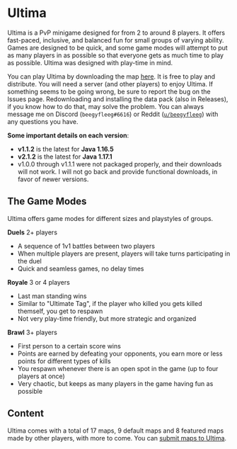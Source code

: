 # Ultima

Ultima is a PvP minigame designed for from 2 to around 8 players. It offers fast-paced, inclusive, and balanced fun for small groups of varying ability. Games are designed to be quick, and some game modes will attempt to put as many players in as possible so that everyone gets as much time to play as possible. Ultima was designed with play-time in mind.

You can play Ultima by downloading the map [here](https://github.com/beegyfleeg/ultima/releases/latest). It is free to play and distribute. You will need a server (and other players) to enjoy Ultima. If something seems to be going wrong, be sure to report the bug on the Issues page. Redownloading and installing the data pack (also in Releases), if you know how to do that, may solve the problem. You can always message me on Discord (`beegyfleeg#6616`) or Reddit ([`u/beegyfleeg`](https://www.reddit.com/user/beegyfleeg)) with any questions you have.

**Some important details on each version**:

- **v1.1.2** is the latest for **Java 1.16.5**
- **v2.1.2** is the latest for **Java 1.17.1**
- v1.0.0 through v1.1.1 were not packaged properly, and their downloads will not work. I will not go back and provide functional downloads, in favor of newer versions.

## The Game Modes

Ultima offers game modes for different sizes and playstyles of groups.

**Duels** 2+ players

- A sequence of 1v1 battles between two players
- When multiple players are present, players will take turns participating in the duel
- Quick and seamless games, no delay times

**Royale** 3 or 4 players

- Last man standing wins
- Similar to "Ultimate Tag", if the player who killed you gets killed themself, you get to respawn
- Not very play-time friendly, but more strategic and organized

**Brawl** 3+ players

- First person to a certain score wins
- Points are earned by defeating your opponents, you earn more or less points for different types of kills
- You respawn whenever there is an open spot in the game (up to four players at once)
- Very chaotic, but keeps as many players in the game having fun as possible

## Content

Ultima comes with a total of 17 maps, 9 default maps and 8 featured maps made by other players, with more to come. You can [submit maps to Ultima](Development%20Guide/Contributing.md).
